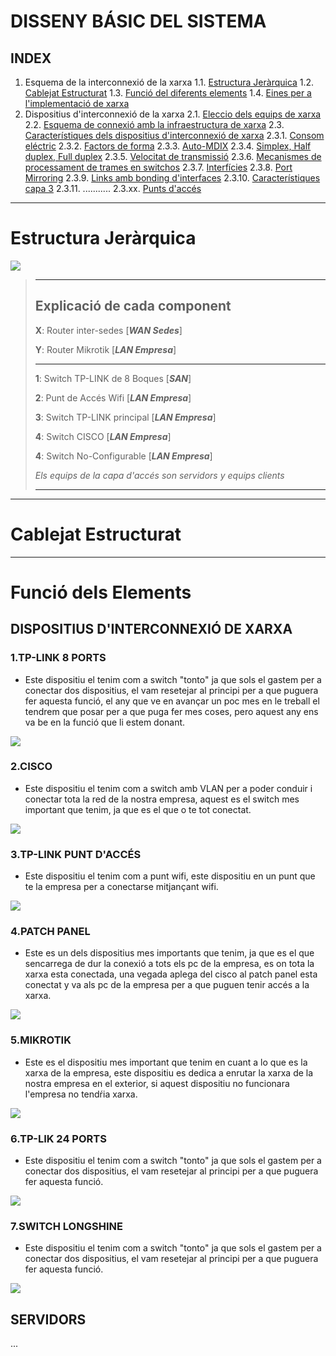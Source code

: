 # DISSENY BÁSIC DEL SISTEMA

## INDEX

1. Esquema de la interconnexió de la xarxa
    1.1. [Estructura Jeràrquica](#estructura-jeràrquica)
    1.2. [Cablejat Estructurat]()
    1.3. [Funció del diferents elements]()
    1.4. [Eines per a l'implementació de xarxa]()
2. Dispositius d'interconnexió de la xarxa
    2.1. [Eleccio dels equips de xarxa]()
    2.2. [Esquema de connexió amb la infraestructura de xarxa]()
    2.3. [Característiques dels dispositius d'interconnexió de xarxa]()
        2.3.1.  [Consom eléctric]()
        2.3.2.  [Factors de forma]()
        2.3.3.  [Auto-MDIX]()
        2.3.4.  [Simplex, Half duplex, Full duplex]()
        2.3.5.  [Velocitat de transmissió]()
        2.3.6.  [Mecanismes de processament de trames en switchos]()
        2.3.7.  [Interfícies]()
        2.3.8.  [Port Mirroring]()
        2.3.9.  [Links amb bonding d'interfaces]()
        2.3.10. [Característiques capa 3]()
        2.3.11. ...........
        2.3.xx. [Punts d'accés]()

---

# Estructura Jeràrquica

![](../img/estructuraJerarquica.png)

> --- 
>
> ## Explicació de cada component
>
> **X**: Router inter-sedes [**_WAN Sedes_**]
>
> **Y**: Router Mikrotik [**_LAN Empresa_**]
>
> ---
>
> **1**: Switch TP-LINK de 8 Boques [**_SAN_**]
>
> **2**: Punt de Accés Wifi [**_LAN Empresa_**]
>
> **3**: Switch TP-LINK principal [**_LAN Empresa_**]
>
> **4**: Switch CISCO [**_LAN Empresa_**]
>
> **4**: Switch No-Configurable [**_LAN Empresa_**]
>
> _Els equips de la capa d'accés son servidors y equips clients_
>
> ---

---

# Cablejat Estructurat



---

# Funció dels Elements

## DISPOSITIUS D'INTERCONNEXIÓ DE XARXA

### 1.TP-LINK 8 PORTS

- Este dispositiu el tenim com a switch "tonto" ja que sols el gastem per a conectar dos dispositius, el vam resetejar al principi per a que puguera fer aquesta funció, el any que ve en avançar un poc mes en le treball el tendrem que posar per a que puga fer mes coses, pero aquest any ens va be en la funció que li estem donant.

![](../img/tplinkswitch.png)


### 2.CISCO

- Este dispositiu el tenim com a switch amb VLAN per a poder conduir i conectar tota la red de la nostra empresa, aquest es el switch mes important que tenim, ja que es el que o te tot conectat.

![](../img/cisco.png)

### 3.TP-LINK PUNT D'ACCÉS

- Este dispositiu el tenim com a punt wifi, este dispositiu en un punt que te la empresa per a conectarse mitjançant wifi.

![](../img/tplinkrouter.png)


### 4.PATCH PANEL

- Este es un dels dispositius mes importants que tenim, ja que es el que sencarrega de dur la conexió a tots els pc de la empresa, es on tota la xarxa esta conectada, una vegada aplega del cisco al patch panel esta conectat y va als pc de la empresa per a que puguen tenir accés a la xarxa.

![](../img/PATCHPANEL.jpg)

### 5.MIKROTIK

- Este es el dispositiu mes important que tenim en cuant a lo que es la xarxa de la empresa, este dispositiu es dedica a enrutar la xarxa de la nostra empresa en el exterior, si aquest dispositiu no funcionara l'empresa no tendŕia xarxa.

![](../img/microtik.jpg)

### 6.TP-LIK 24 PORTS
- Este dispositiu el tenim com a switch "tonto" ja que sols el gastem per a conectar dos dispositius, el vam resetejar al principi per a que puguera fer aquesta funció.

![](../img/tp-link24.jpg)

### 7.SWITCH LONGSHINE
- Este dispositiu el tenim com a switch "tonto" ja que sols el gastem per a conectar dos dispositius, el vam resetejar al principi per a que puguera fer aquesta funció.

![](../img/LONGSHINE.jpg)

## SERVIDORS

...

